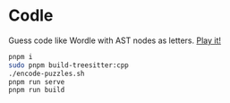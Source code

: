 # Codle

Guess code like Wordle with AST nodes as letters. [Play it!](https://codle.ouuan.moe)

```bash
pnpm i
sudo pnpm build-treesitter:cpp
./encode-puzzles.sh
pnpm run serve
pnpm run build
```
